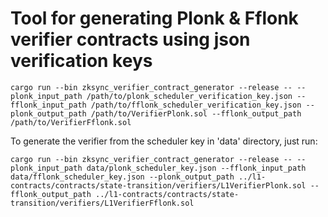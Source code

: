 # Tool for generating Plonk & Fflonk verifier contracts using json verification keys

`cargo run --bin zksync_verifier_contract_generator --release -- --plonk_input_path /path/to/plonk_scheduler_verification_key.json --fflonk_input_path /path/to/fflonk_scheduler_verification_key.json --plonk_output_path /path/to/VerifierPlonk.sol --fflonk_output_path /path/to/VerifierFflonk.sol`

To generate the verifier from the scheduler key in 'data' directory, just run:

```shell
cargo run --bin zksync_verifier_contract_generator --release -- --plonk_input_path data/plonk_scheduler_key.json --fflonk_input_path data/fflonk_scheduler_key.json --plonk_output_path ../l1-contracts/contracts/state-transition/verifiers/L1VerifierPlonk.sol --fflonk_output_path ../l1-contracts/contracts/state-transition/verifiers/L1VerifierFflonk.sol
```
